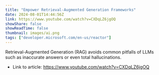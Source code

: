 ```yaml
---
title: "Empower Retrieval-Augmented Generation Frameworks"
date: 2024-08-01T14:44:56Z
link: https://www.youtube.com/watch?v=CXDqLZ6jgOQ
showShare: false
showReadTime: false
thumbnail: images/ai.png
tags: ["developer.microsoft.com/en-us/reactor"]
---
```

Retrieval-Augmented Generation (RAG) avoids common pitfalls of LLMs such as inaccurate answers or even total hallucinations.

- Link to article: https://www.youtube.com/watch?v=CXDqLZ6jgOQ